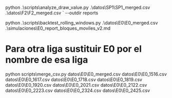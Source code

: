 python .\scripts\analyze_draw_value.py .\datos\SP1\SP1_merged.csv .\datos\F2\F2_merged.csv `
  --outdir reports 


python .\scripts\backtest_rolling_windows.py .\datos\E0\E0_merged.csv .\simulaciones\E0_report_bloques_moviles_v2.md


# Para otra liga sustituir E0 por el nombre de esa liga
python scripts\merge_csv.py datos\E0\E0_merged.csv datos\E0\E0_1516.csv datos\E0\E0_1617.csv datos\E0\E0_1718.csv datos\E0\E0_1819.csv datos\E0\E0_1920.csv datos\E0\E0_2021.csv datos\E0\E0_2122.csv datos\E0\E0_2223.csv datos\E0\E0_2324.csv datos\E0\E0_2425.csv
